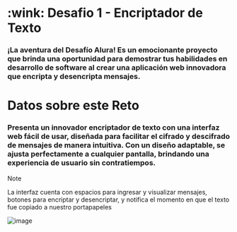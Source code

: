
<h1> :wink: Desafio 1 - Encriptador de Texto</h1>
<h3>¡La aventura del Desafío Alura! Es un emocionante proyecto que brinda una oportunidad para demostrar tus habilidades en desarrollo de software al crear una aplicación web innovadora que encripta y desencripta mensajes.</h3>

<h1> Datos sobre este Reto</h1>

<h3>Presenta un innovador encriptador de texto con una interfaz web fácil de usar, diseñada para facilitar el cifrado y descifrado de mensajes de manera intuitiva. 
  Con un diseño adaptable, se ajusta perfectamente a cualquier pantalla,
  brindando una experiencia de usuario sin contratiempos.</h3>

  > [!NOTE]
> La interfaz cuenta con espacios para ingresar y visualizar mensajes, 
  botones para encriptar y desencriptar, y notifica el momento en que el texto fue copiado a nuestro portapapeles

  ![image](https://github.com/user-attachments/assets/eedf6c58-eaf7-4469-adff-724379095e9f)
